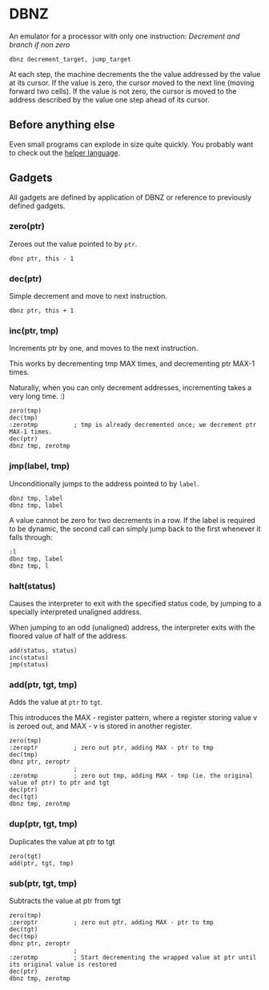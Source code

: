 DBNZ
===

An emulator for a processor with only one instruction:
*Decrement and branch if non zero*

`dbnz decrement_target, jump_target`

At each step, the machine decrements the the value addressed by the value at its cursor. If the value is zero, the cursor moved to the next line (moving forward two cells). If the value is not zero, the cursor is moved to the address described by the value one step ahead of its cursor.

Before anything else
---
Even small programs can explode in size quite quickly. You probably want to check out the [helper language](https://github.com/esainane/dbnz/tree/master/asm).

Gadgets
---

All gadgets are defined by application of DBNZ or reference to previously defined gadgets.

### zero(ptr)
Zeroes out the  value pointed to by `ptr`.

```
dbnz ptr, this - 1
```

### dec(ptr)
Simple decrement and move to next instruction.
```
dbnz ptr, this + 1
```

### inc(ptr, tmp)
Increments ptr by one, and moves to the next instruction.

This works by decrementing tmp MAX times, and decrementing ptr MAX-1 times.

Naturally, when you can only decrement addresses, incrementing takes a very long time. :)

```
zero(tmp)
dec(tmp)
:zerotmp          ; tmp is already decremented once; we decrement ptr MAX-1 times.
dec(ptr)
dbnz tmp, zerotmp
```

### jmp(label, tmp)
Unconditionally jumps to the address pointed to by `label`.

```
dbnz tmp, label
dbnz tmp, label
```

A value cannot be zero for two decrements in a row. If the label is required to be dynamic, the second call can simply jump back to the first whenever it falls through:

```
:l
dbnz tmp, label
dbnz tmp, l
```


### halt(status)
Causes the interpreter to exit with the specified status code, by jumping to a specially interpreted unaligned address.

When jumping to an odd (unaligned) address, the interpreter exits with the floored value of half of the address.

```
add(status, status)
inc(status)
jmp(status)
```

### add(ptr, tgt, tmp)
Adds the value at `ptr` to `tgt`.

This introduces the MAX - register pattern, where a register storing value v is zeroed out, and MAX - v is stored in another register.

```
zero(tmp)
:zeroptr          ; zero out ptr, adding MAX - ptr to tmp
dec(tmp)
dbnz ptr, zeroptr
                  ;
:zerotmp          ; zero out tmp, adding MAX - tmp (ie. the original value of ptr) to ptr and tgt
dec(ptr)
dec(tgt)
dbnz tmp, zerotmp
```

### dup(ptr, tgt, tmp)

Duplicates the value at ptr to tgt
```
zero(tgt)
add(ptr, tgt, tmp)
```

### sub(ptr, tgt, tmp)
Subtracts the value at ptr from tgt

```
zero(tmp)
:zeroptr          ; zero out ptr, adding MAX - ptr to tmp
dec(tgt)
dec(tmp)
dbnz ptr, zeroptr
                  ;
:zerotmp          ; Start decrementing the wrapped value at ptr until its original value is restored
dec(ptr)
dbnz tmp, zerotmp
```
